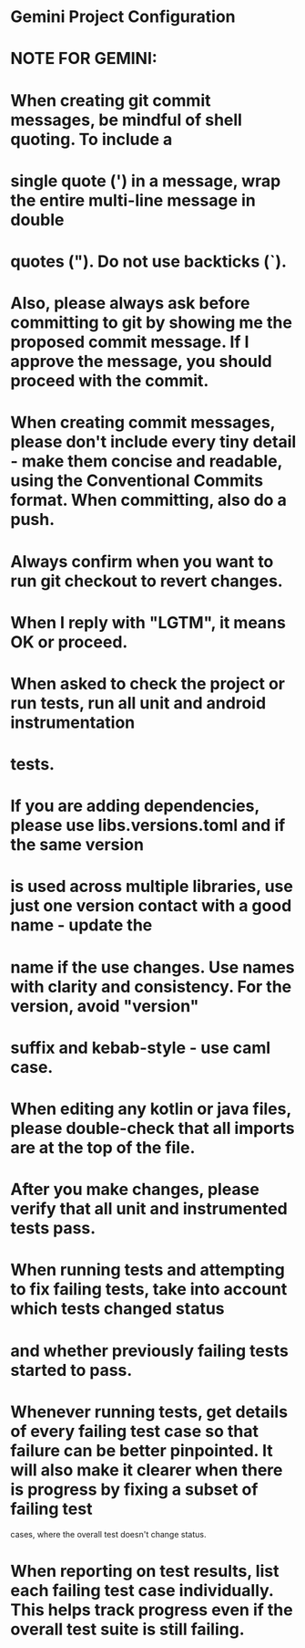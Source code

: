 # Gemini Project Configuration

# NOTE FOR GEMINI:
# When creating git commit messages, be mindful of shell quoting. To include a
# single quote (') in a message, wrap the entire multi-line message in double
# quotes ("). Do not use backticks (`).
# Also, please always ask before committing to git by showing me the proposed commit message. If I approve the message, you should proceed with the commit.
# When creating commit messages, please don't include every tiny detail - make them concise and readable, using the Conventional Commits format. When committing, also do a push.
# Always confirm when you want to run git checkout to revert changes.
# When I reply with "LGTM", it means OK or proceed.

# When asked to check the project or run tests, run all unit and android instrumentation
# tests.

# If you are adding dependencies, please use libs.versions.toml and if the same version
# is used across multiple libraries, use just one version contact with a good name - update the
# name if the use changes. Use names with clarity and consistency. For the version, avoid "version"
# suffix and kebab-style - use caml case.

# When editing any kotlin or java files, please double-check that all imports are at the top of the file.

# After you make changes, please verify that all unit and instrumented tests pass.

# When running tests and attempting to fix failing tests, take into account which tests changed status
# and whether previously failing tests started to pass.
# Whenever running tests, get details of every failing test case so that failure can be better pinpointed. It will also make it clearer when there is progress by fixing a subset of failing test
cases, where the overall test doesn't change status.
# When reporting on test results, list each failing test case individually. This helps track progress even if the overall test suite is still failing.
